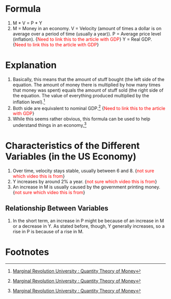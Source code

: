 # Formula
1. M \* V = P \* Y
2. M = Money in an economy.
   V = Velocity (amount of times a dollar is on average over a period of time (usually a year)).
   P = Average price level (inflation). {<font color="#ff0000">Need to link this to the article with GDP</font>}
   Y = Real GDP. {<font color="#ff0000">Need to link this to the article with GDP</font>}
# Explanation
1. Basically, this means that the amount of stuff bought (the left side of the equation. The amount of money there is multiplied by how many times that money was spent) equals the amount of stuff sold (the right side of the equation. The value of everything produced multiplied by the inflation level).[^1]
2. Both side are equivalent to nominal GDP.[^1] {<font color="#ff0000">Need to link this to the article with GDP</font>}
3. While this seems rather obvious, this formula can be used to help understand things in an economy,[^1]
# Characteristics of the Different Variables (in the US Economy)
1. Over time, velocity stays stable, usually between 6 and 8. {<font color="#ff0000">not sure which video this is from</font>}
2. Y increases by around 2% a year. {<font color="#ff0000">not sure which video this is from</font>}
3. An increase in M is usually caused by the government printing money. {<font color="#ff0000">not sure which video this is from</font>}
## Relationship Between Variables
1. In the short term, an increase in P might be because of an increase in M or a decrease in Y. As stated before, though, Y generally increases, so a rise in P is because of a rise in M.

# Footnotes

[^1]: [Marginal Revolution University : Quantity Theory of Money](https://mru.org/courses/principles-economics-macroeconomics/inflation-quantity-theory-of-money)